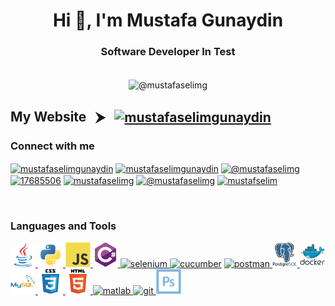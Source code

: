 <h1 align="center">Hi 👋, I'm Mustafa Gunaydin</h1>
<h3 align="center">Software Developer In Test</h3>
<p align="center">
 </br>
<img align="center" src="https://user-images.githubusercontent.com/88919177/146542235-2a107a3f-78d3-45fd-a806-c3c5fb92dd2e.gif" alt="@mustafaselimg" height="300" width="450" />
</p>
<h2> My Website &nbsp; ⮞ &nbsp; <a href="https://mustafaselimgunaydin.com/" target="blank"><img align="center" src="https://user-images.githubusercontent.com/88919177/146691986-9f70e444-1f35-4ae0-a034-e791ef55fcc8.png" alt="mustafaselimgunaydin" height="35" width="35"/></a>  </h2>

<h3 align="left">Connect with me</h3>

<p align="left">

<a href="mailto:mustafaselimgunaydin@gmail.com" target="blank"><img align="center" src="https://user-images.githubusercontent.com/5141132/50740364-7ea80880-1217-11e9-8faf-2348e31beedd.png" alt="mustafaselimgunaydin" height="30" width="40" /></a> 
<a href="https://linkedin.com/in/mustafaselimgunaydin" target="blank"><img align="center" src="https://raw.githubusercontent.com/rahuldkjain/github-profile-readme-generator/master/src/images/icons/Social/linked-in-alt.svg" alt="mustafaselimgunaydin" height="30" width="40" /></a> 
<a href="https://medium.com/@mustafaselimg" target="blank"><img align="center" src="https://raw.githubusercontent.com/rahuldkjain/github-profile-readme-generator/master/src/images/icons/Social/medium.svg" alt="@mustafaselimg" height="30" width="40" /></a>
<a href="https://stackoverflow.com/users/17685506" target="blank"><img align="center" src="https://raw.githubusercontent.com/rahuldkjain/github-profile-readme-generator/master/src/images/icons/Social/stack-overflow.svg" alt="17685506" height="30" width="40" /></a>
<a href="https://www.hackerrank.com/mustafaselimg" target="blank"><img align="center" src="https://raw.githubusercontent.com/rahuldkjain/github-profile-readme-generator/master/src/images/icons/Social/hackerrank.svg" alt="mustafaselimg" height="30" width="40" /></a>
<a href="https://app.patika.dev/MustafaSelimG" target="blank"><img align="center" src="https://user-images.githubusercontent.com/35347777/144942844-9ea9da41-9689-416e-b1a5-5731678a500f.png" alt="@mustafaselimg" height="30" width="60" /></a>
<a href="https://instagram.com/mustafselim" target="blank"><img align="center" src="https://raw.githubusercontent.com/rahuldkjain/github-profile-readme-generator/master/src/images/icons/Social/instagram.svg" alt="mustafselim" height="30" width="40" /></a>
</p>
</br>
<h3 align="left">Languages and Tools</h3>
<p align="left"> 
<a href="https://www.java.com" target="_blank" rel="noreferrer"> <img src="https://raw.githubusercontent.com/devicons/devicon/master/icons/java/java-original.svg" alt="java" width="40" height="40"/> </a>
<a href="https://www.python.org" target="_blank" rel="noreferrer"> <img src="https://raw.githubusercontent.com/devicons/devicon/master/icons/python/python-original.svg" alt="python" width="40" height="40"/> </a>  
<a href="https://developer.mozilla.org/en-US/docs/Web/JavaScript" target="_blank" rel="noreferrer"> <img src="https://raw.githubusercontent.com/devicons/devicon/master/icons/javascript/javascript-original.svg" alt="javascript" width="40" height="40"/> </a>   
<a href="https://www.w3schools.com/cs/" target="_blank" rel="noreferrer"> <img src="https://raw.githubusercontent.com/devicons/devicon/master/icons/csharp/csharp-original.svg" alt="csharp" width="40" height="40"/> </a>
<a href="https://www.selenium.dev" target="_blank" rel="noreferrer"> <img src="https://raw.githubusercontent.com/detain/svg-logos/780f25886640cef088af994181646db2f6b1a3f8/svg/selenium-logo.svg" alt="selenium" width="40" height="40"/> </a>  
<a href="https://cucumber.io/" target="_blank" rel="noreferrer"> <img src="https://user-images.githubusercontent.com/35347777/144945936-798785c9-160c-4f28-8ba7-e9f400fb81ab.png" alt="cucumber" width="40" height="40"/></a> 
<a href="https://postman.com" target="_blank" rel="noreferrer"> <img src="https://www.vectorlogo.zone/logos/getpostman/getpostman-icon.svg" alt="postman" width="40" height="40"/> </a>
<a href="https://www.postgresql.org" target="_blank" rel="noreferrer"> <img src="https://raw.githubusercontent.com/devicons/devicon/master/icons/postgresql/postgresql-original-wordmark.svg" alt="postgresql" width="40" height="40"/> </a>   
<a href="https://www.docker.com/" target="_blank" rel="noreferrer"> <img src="https://raw.githubusercontent.com/devicons/devicon/master/icons/docker/docker-original-wordmark.svg" alt="docker" width="40" height="40"/> </a>   
<a href="https://www.mysql.com/" target="_blank" rel="noreferrer"> <img src="https://raw.githubusercontent.com/devicons/devicon/master/icons/mysql/mysql-original-wordmark.svg" alt="mysql" width="40" height="40"/> </a> 
<a href="https://www.w3schools.com/css/" target="_blank" rel="noreferrer"> <img src="https://raw.githubusercontent.com/devicons/devicon/master/icons/css3/css3-original-wordmark.svg" alt="css3" width="40" height="40"/> </a>  
<a href="https://www.w3.org/html/" target="_blank" rel="noreferrer"> <img src="https://raw.githubusercontent.com/devicons/devicon/master/icons/html5/html5-original-wordmark.svg" alt="html5" width="40" height="40"/> </a> 
<a href="https://www.mathworks.com/" target="_blank" rel="noreferrer"> <img src="https://upload.wikimedia.org/wikipedia/commons/2/21/Matlab_Logo.png" alt="matlab" width="40" height="40"/> </a> 
<a href="https://git-scm.com/" target="_blank" rel="noreferrer"> <img src="https://www.vectorlogo.zone/logos/git-scm/git-scm-icon.svg" alt="git" width="40" height="40"/> </a>  
<a href="https://www.photoshop.com/en" target="_blank" rel="noreferrer"> <img src="https://raw.githubusercontent.com/devicons/devicon/master/icons/photoshop/photoshop-line.svg" alt="photoshop" width="40" height="40"/> </a> 

 </p>

